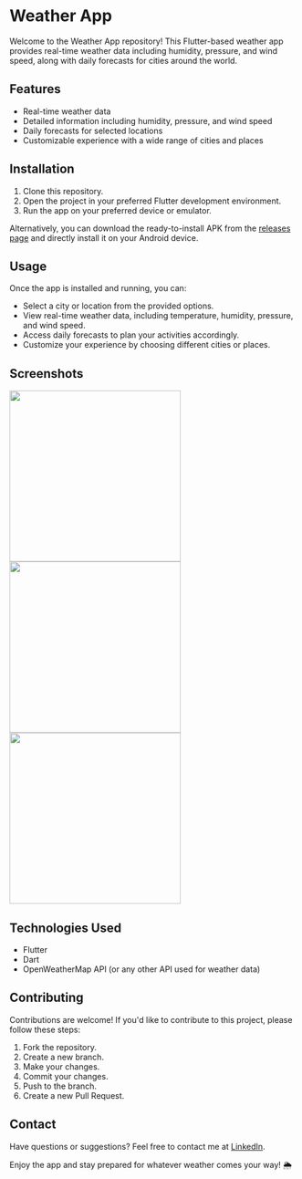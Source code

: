 # Weather App

Welcome to the Weather App repository! This Flutter-based weather app provides real-time weather data including humidity, pressure, and wind speed, along with daily forecasts for cities around the world.

## Features

- Real-time weather data
- Detailed information including humidity, pressure, and wind speed
- Daily forecasts for selected locations
- Customizable experience with a wide range of cities and places

## Installation

1. Clone this repository.
2. Open the project in your preferred Flutter development environment.
3. Run the app on your preferred device or emulator.

Alternatively, you can download the ready-to-install APK from the [releases page](link_to_releases_page) and directly install it on your Android device.

## Usage

Once the app is installed and running, you can:

- Select a city or location from the provided options.
- View real-time weather data, including temperature, humidity, pressure, and wind speed.
- Access daily forecasts to plan your activities accordingly.
- Customize your experience by choosing different cities or places.

## Screenshots

<img src="https://github.com/Hardpansara/Weather-App/assets/150512388/99a09243-fda9-4cb6-8dac-16c6d5e5ae69" width="300">
<img src="https://github.com/Hardpansara/Weather-App/assets/150512388/644aee76-9312-49fd-99a6-2d9761f80693" width="300">
<img src="https://github.com/Hardpansara/Weather-App/assets/150512388/16dcffc5-4137-413a-b153-5cd9a744d106" width="300">



## Technologies Used

- Flutter
- Dart
- OpenWeatherMap API (or any other API used for weather data)

## Contributing

Contributions are welcome! If you'd like to contribute to this project, please follow these steps:

1. Fork the repository.
2. Create a new branch.
3. Make your changes.
4. Commit your changes.
5. Push to the branch.
6. Create a new Pull Request.

## Contact

Have questions or suggestions? Feel free to contact me at [LinkedIn](https://www.linkedin.com/in/hard-pansara-22582a288/).

Enjoy the app and stay prepared for whatever weather comes your way! 🌦️
